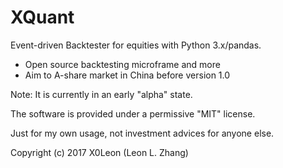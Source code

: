 # XQuant

Event-driven Backtester for equities with Python 3.x/pandas.

  * Open source backtesting microframe and more
  * Aim to A-share market in China before version 1.0

Note: It is currently in an early "alpha" state.

The software is provided under a permissive "MIT" license.

Just for my own usage, not investment advices for anyone else.

Copyright (c) 2017 X0Leon (Leon L. Zhang)
